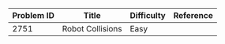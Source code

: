 | Problem ID | Title | Difficulty | Reference
| --- | --- | --- | ---
| 2751 | Robot Collisions | Easy | 
